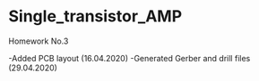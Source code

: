 # Single_transistor_AMP

Homework No.3  

  -Added PCB layout (16.04.2020)
  -Generated Gerber and drill files (29.04.2020)